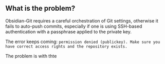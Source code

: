 ## What is the problem?
Obsidian-Git requires a careful orchestration of Git settings, otherwise it fails to auto-push commits, especially if one is using SSH-based authentication with a passphrase applied to the private key.

The error keeps coming: `permission denied (publickey). Make sure you have correct access rights and the repository exists.`

The problem is with thte